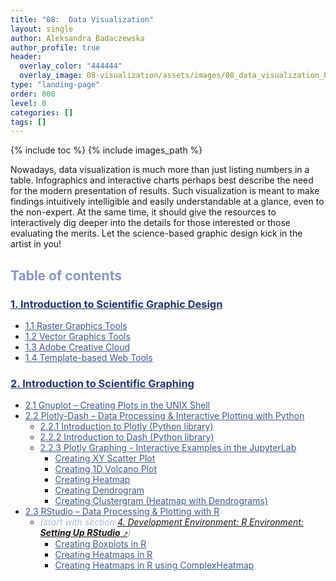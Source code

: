 ```yaml
---
title: "08:  Data Visualization"
layout: single
author: Aleksandra Badaczewska
author_profile: true
header:
  overlay_color: "444444"
  overlay_image: 08-visualization/assets/images/08_data_visualization_banner.png
type: "landing-page"
order: 800
level: 0
categories: []
tags: []
---
```


{% include toc %}
{% include images_path %}


Nowadays, data visualization is much more than just listing numbers in a table. Infographics and interactive charts perhaps best describe the need for the modern presentation of results. Such visualization is meant to make findings intuitively intelligible and easily understandable at a glance, even to the non-expert. At the same time, it should give the resources to interactively dig deeper into the details for those interested or those evaluating the merits. Let the science-based graphic design kick in the artist in you!


## <span style="color: #8997c1;">Table of contents</span>

### **<a href="01-IMAGES/01-scientific-graphic-design-intro" style="color: #24376b;">1. Introduction to Scientific Graphic Design</a>**
* <a href="01-IMAGES/02-raster-graphics-tools" style="color: #3f5a8a;">1.1 Raster Graphics Tools</a>
* <a href="01-IMAGES/03-vector-graphics-tools" style="color: #3f5a8a;">1.2 Vector Graphics Tools</a>
* <a href="01-IMAGES/04-adobe-creative-cloud" style="color: #3f5a8a;">1.3 Adobe Creative Cloud</a>
* <a href="01-IMAGES/05-template-based-web-tools" style="color: #3f5a8a;">1.4 Template-based Web Tools</a>

### **<a href="02-GRAPHS/01-introduction-to-scientific-graphing" style="color: #24376b;">2. Introduction to Scientific Graphing</a>**
* <a href="02-GRAPHS/01-GNUPLOT/01-gnuplot-basics" style="color: #3f5a8a;">2.1 Gnuplot – Creating Plots in the UNIX Shell</a>
* <a href="02-GRAPHS/02-PYTHON/01-interactive-graphing-with-python" style="color: #3f5a8a;">2.2 Plotly-Dash – Data Processing & Interactive Plotting with Python</a>
  * <a href="02-GRAPHS/02-PYTHON/02-intro-to-plotly-graphs" style="color: #3f5a8a;">2.2.1 Introduction to Plotly (Python library)</a>
  * <a href="02-GRAPHS/02-PYTHON/03-intro-to-dash-widgets" style="color: #3f5a8a;">2.2.2 Introduction to Dash (Python library)</a>
  * <a href="02-GRAPHS/02-PYTHON/04-plotly-examples-in-jupyterlab" style="color: #3f5a8a;">2.2.3 Plotly Graphing - Interactive Examples in the JupyterLab</a>
    * <a href="02-GRAPHS/02-PYTHON/06-plotly-tutorial-scatter-plot" style="color: #3f5a8a;">Creating XY Scatter Plot</a>
    * <a href="02-GRAPHS/02-PYTHON/07-plotly-tutorial-volcano-plot" style="color: #3f5a8a;">Creating 1D Volcano Plot</a>
    * <a href="02-GRAPHS/02-PYTHON/08-plotly-tutorial-heatmap-plot" style="color: #3f5a8a;">Creating Heatmap</a>
    * <a href="02-GRAPHS/02-PYTHON/09-plotly-tutorial-dendrogram-plot" style="color: #3f5a8a;">Creating Dendrogram</a>
    * <a href="02-GRAPHS/02-PYTHON/10-plotly-tutorial-clustergram-plot" style="color: #3f5a8a;">Creating Clustergram (Heatmap with Dendrograms)</a>
* <a href="02-GRAPHS/03-R/01-graphing-with-rstudio" style="color: #3f5a8a;">2.3 RStudio – Data Processing & Plotting with R</a>
  * <span style="color: #a9bbd1;"><i>(start with section <a href="https://datascience.101workbook.org/04-DevelopmentEnvironment/03A-tutorial-setting-up-rstudio" target="_blank">4. Development Environment: R Environment: <b>Setting Up RStudio</b>   ⤴</a>)</i></span>
    * <a href="02-GRAPHS/03-R/03-rstudio-tutorial-box-plot" style="color: #3f5a8a;">Creating Boxplots in R</a>
    * <a href="02-GRAPHS/03-R/04-rstudio-tutorial-heatmap-plot" style="color: #3f5a8a;">Creating Heatmaps in R</a>
    * <a href="02-GRAPHS/03-R/05-rstudio-tutorial-ComplexHeatmap" style="color: #3f5a8a;">Creating Heatmaps in R  using ComplexHeatmap</a>
